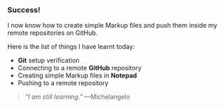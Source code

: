 ### Success!

I now know how to create simple Markup files and push them inside my remote repositories on GitHub.

Here is the list of things I have learnt today:
* **Git** setup verification
* Connecting to a remote **GitHub** repository
* Creating simple Markup files in **Notepad**
* Pushing to a remote repository


> _“I am still learning.”_ —Michelangelo
